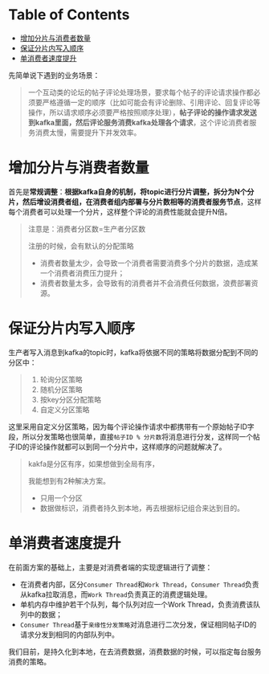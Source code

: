# Table of Contents

* [增加分片与消费者数量](#增加分片与消费者数量)
* [保证分片内写入顺序](#保证分片内写入顺序)
* [单消费者速度提升](#单消费者速度提升)


先简单说下遇到的业务场景：

> 一个互动类的论坛的帖子评论处理场景，要求每个帖子的评论请求操作都必须要严格遵循一定的顺序（比如可能会有评论删除、引用评论、回复评论等操作，所以请求顺序必须要严格按照顺序处理），**帖子评论的操作请求发送到kafka里面，然后评论服务消费kafka处理各个请求**，这个评论消费者服务消费太慢，需要提升下并发效率。





# 增加分片与消费者数量

首先是**常规调整**：**根据kafka自身的机制，将topic进行分片调整，拆分为N个分片，然后增设消费者组，在消费者组内部署与分片数相等的消费者服务节点**，这样每个消费者可以处理一个分片，这样整个评论的消费性能就会提升N倍。

> 注意是：消费者分区数=生产者分区数
>
> 注册的时候，会有默认的分配策略
>
> - 消费者数量太少，会导致一个消费者需要消费多个分片的数据，造成某一个消费者消费压力提升；
> - 消费者数量太多，会导致有的消费者并不会消费任何数据，浪费部署资源。



# 保证分片内写入顺序

生产者写入消息到kafka的topic时，kafka将依据不同的策略将数据分配到不同的分区中：

> 1. 轮询分区策略
> 2. 随机分区策略
> 3. 按key分区分配策略
> 4. 自定义分区策略

这里采用自定义分区策略，因为每个评论操作请求中都携带有一个原始帖子ID字段，所以分发策略也很简单，直接`帖子ID % 分片数`将消息进行分发，这样同一个帖子ID的评论操作就都可以到同一个分片中，这样顺序的问题就解决了。



> kakfa是分区有序，如果想做到全局有序，
>
> 我能想到有2种解决方案。
>
> + 只用一个分区
> + 数据做标识，消费者持久到本地，再去根据标记组合来达到目的。



# 单消费者速度提升

在前面方案的基础上，主要是对消费者端的实现逻辑进行了调整：

- 在消费者内部，区分`Consumer Thread`和`Work Thread`，`Consumer Thread`负责从kafka拉取消息，而`Work Thread`负责真正的消费逻辑处理。
- 单机内存中维护若干个队列，每个队列对应一个Work Thread，负责消费该队列中的数据；
- `Consumer Thread`基于`亲缘性分发策略`对消息进行二次分发，保证相同帖子ID的请求分发到相同的内部队列中。


我们目前，是持久化到本地，在去消费数据，消费数据的时候，可以指定每台服务消费的策略。
